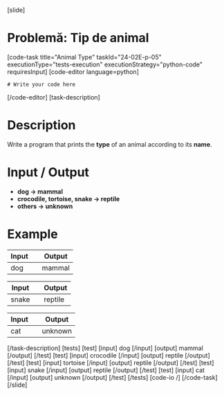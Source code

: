 [slide]
# Problemă: Tip de animal
[code-task title="Animal Type" taskId="24-02E-p-05" executionType="tests-execution" executionStrategy="python-code" requiresInput]
[code-editor language=python]
```
# Write your code here
```
[/code-editor]
[task-description]
# Description

Write a program that prints the **type** of an animal according to its **name**.

# Input / Output

- **dog -> mammal**
- **crocodile, tortoise, snake -> reptile**
- **others -> unknown**

# Example

| **Input** | | **Output** |
| --- | --- | --- |
| dog | | mammal |

| **Input** | | **Output** |
| --- | --- | --- |
| snake | | reptile |

| **Input** | | **Output** |
| --- | --- | --- |
| cat | | unknown |
[/task-description]
[tests]
[test]
[input]
dog
[/input]
[output]
mammal
[/output]
[/test]
[test]
[input]
crocodile
[/input]
[output]
reptile
[/output]
[/test]
[test]
[input]
tortoise
[/input]
[output]
reptile
[/output]
[/test]
[test]
[input]
snake
[/input]
[output]
reptile
[/output]
[/test]
[test]
[input]
cat
[/input]
[output]
unknown
[/output]
[/test]
[/tests]
[code-io /]
[/code-task]
[/slide]